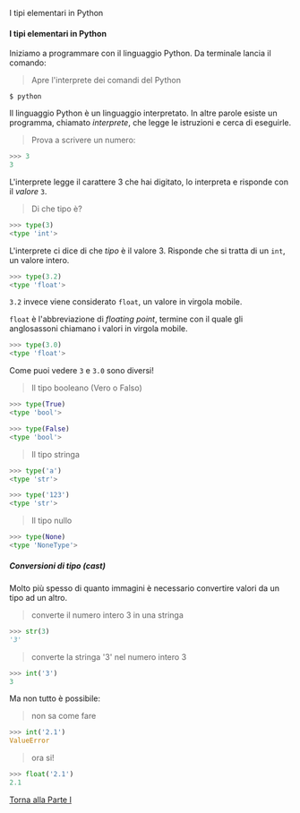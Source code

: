 I tipi elementari in Python


#### I tipi elementari in Python

Iniziamo a programmare con il linguaggio Python.
Da terminale lancia il comando:

> Apre l'interprete dei comandi del Python

```
$ python
```

Il linguaggio Python è un linguaggio interpretato. In altre parole esiste
un programma, chiamato *interprete*, che legge le istruzioni e cerca di
eseguirle.

> Prova a scrivere un numero:

```py
>>> 3
3
```

L'interprete legge il carattere 3 che hai digitato, lo interpreta e risponde
con il *valore* `3`.

> Di che tipo è?

```py
>>> type(3)
<type 'int'>
```

L'interprete ci dice di che *tipo* è il valore 3. Risponde che si tratta di un `int`,
un valore intero.

```py
>>> type(3.2)
<type 'float'>
```

`3.2` invece viene considerato `float`, un valore in virgola mobile.

`float` &egrave; l'abbreviazione di *floating point*,
termine con il quale gli anglosassoni chiamano i valori in virgola mobile.

```py
>>> type(3.0)
<type 'float'>
```

Come puoi vedere `3` e `3.0` sono diversi!

> Il tipo booleano (Vero o Falso)

```py
>>> type(True)
<type 'bool'>

>>> type(False)
<type 'bool'>
```

> Il tipo stringa

```py
>>> type('a')
<type 'str'>

>>> type('123')
<type 'str'>
```

> Il tipo nullo

```py
>>> type(None)
<type 'NoneType'>
```

##### Conversioni di tipo (*cast*)

Molto più spesso di quanto immagini è necessario convertire valori da un tipo ad un altro.

> converte il numero intero 3 in una stringa

```py
>>> str(3)
'3'
```

> converte la stringa '3' nel numero intero 3

```py
>>> int('3')
3
```

Ma non tutto è possibile:

> non sa come fare

```py
>>> int('2.1')
ValueError
```

> ora si!

```py
>>> float('2.1')
2.1
```

<a href="/activities/1">Torna alla Parte I</a>
